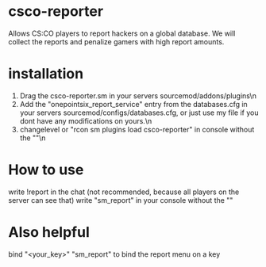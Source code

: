 # csco-reporter
Allows CS:CO players to report hackers on a global database.
We will collect the reports and penalize gamers with high report amounts.

# installation
1) Drag the csco-reporter.sm in your servers sourcemod/addons/plugins\n
2) Add the "onepointsix_report_service" entry from the databases.cfg in your servers sourcemod/configs/databases.cfg, or just use my file if you dont have any modifications on yours.\n
3) changelevel or "rcon sm plugins load csco-reporter" in console without the ""\n

# How to use
write !report in the chat (not recommended, because all players on the server can see that)
write "sm_report" in your console without the ""

# Also helpful
bind "<your_key>" "sm_report" to bind the report menu on a key

